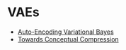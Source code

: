 # VAEs

* [Auto-Encoding Variational Bayes](https://arxiv.org/abs/1312.6114)
* [Towards Conceptual Compression](https://arxiv.org/abs/1604.08772)
